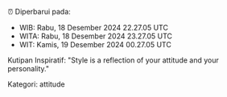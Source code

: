 ⏰ Diperbarui pada:
- WIB: Rabu, 18 Desember 2024 22.27.05 UTC
- WITA: Rabu, 18 Desember 2024 23.27.05 UTC
- WIT: Kamis, 19 Desember 2024 00.27.05 UTC

Kutipan Inspiratif:
"Style is a reflection of your attitude and your personality."


Kategori: attitude

